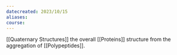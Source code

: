 ```yaml
---
datecreated: 2023/10/15
aliases: 
course:
---
```

[[Quaternary Structures]] the overall [[Proteins]] structure from the aggregation of [[Polypeptides]].